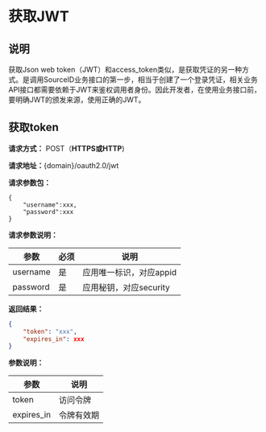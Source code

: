 # 获取JWT

## 说明

获取Json web token（JWT）和access_token类似，是获取凭证的另一种方式。是调用SourceID业务接口的第一步，相当于创建了一个登录凭证，相关业务API接口都需要依赖于JWT来鉴权调用者身份。因此开发者，在使用业务接口前，要明确JWT的颁发来源，使用正确的JWT。

## 获取token

  **请求方式：** POST（**HTTPS或HTTP**)

  **请求地址：**{domain}/oauth2.0/jwt

  **请求参数包：**

```
{
	"username":xxx,
	"password":xxx
}
```

  **请求参数说明：**

| **参数** | **必须** | **说明**                |
| -------- | -------- | ----------------------- |
| username | 是       | 应用唯一标识，对应appid |
| password | 是       | 应用秘钥，对应security  |


  **返回结果：**

  ```json
  {
      "token": "xxx",
      "expires_in": xxx
  }
  ```

  **参数说明：**

| **参数**   | **说明**   |
| ---------- | ---------- |
| token      | 访问令牌   |
| expires_in | 令牌有效期 |